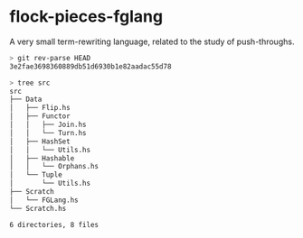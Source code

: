 # flock-pieces-fglang

A very small term-rewriting language, related to the study of push-throughs.


```bash
> git rev-parse HEAD
3e2fae3698360889db51d6930b1e82aadac55d78

> tree src
src
├── Data
│   ├── Flip.hs
│   ├── Functor
│   │   ├── Join.hs
│   │   └── Turn.hs
│   ├── HashSet
│   │   └── Utils.hs
│   ├── Hashable
│   │   └── Orphans.hs
│   └── Tuple
│       └── Utils.hs
├── Scratch
│   └── FGLang.hs
└── Scratch.hs

6 directories, 8 files
```

